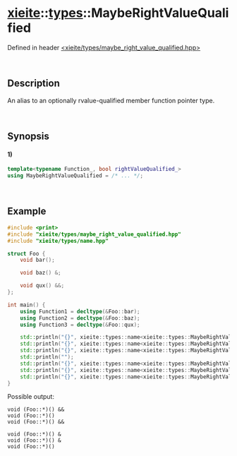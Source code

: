 # [xieite](../../xieite.md)\:\:[types](../../types.md)\:\:MaybeRightValueQualified
Defined in header [<xieite/types/maybe_right_value_qualified.hpp>](../../../include/xieite/types/maybe_right_value_qualified.hpp)

&nbsp;

## Description
An alias to an optionally rvalue-qualified member function pointer type.

&nbsp;

## Synopsis
#### 1)
```cpp
template<typename Function_, bool rightValueQualified_>
using MaybeRightValueQualified = /* ... */;
```

&nbsp;

## Example
```cpp
#include <print>
#include "xieite/types/maybe_right_value_qualified.hpp"
#include "xieite/types/name.hpp"

struct Foo {
    void bar();

    void baz() &;

    void qux() &&;
};

int main() {
    using Function1 = decltype(&Foo::bar);
    using Function2 = decltype(&Foo::baz);
    using Function3 = decltype(&Foo::qux);

    std::println("{}", xieite::types::name<xieite::types::MaybeRightValueQualified<Function1, true>>);
    std::println("{}", xieite::types::name<xieite::types::MaybeRightValueQualified<Function2, true>>);
    std::println("{}", xieite::types::name<xieite::types::MaybeRightValueQualified<Function3, true>>);
    std::println("");
    std::println("{}", xieite::types::name<xieite::types::MaybeRightValueQualified<Function1, false>>);
    std::println("{}", xieite::types::name<xieite::types::MaybeRightValueQualified<Function2, false>>);
    std::println("{}", xieite::types::name<xieite::types::MaybeRightValueQualified<Function3, false>>);
}
```
Possible output:
```
void (Foo::*)() &&
void (Foo::*)()
void (Foo::*)() &&

void (Foo::*)() &
void (Foo::*)() &
void (Foo::*)()
```
